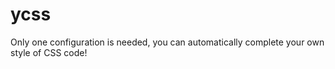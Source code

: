 # ycss
Only one configuration is needed, you can automatically complete your own style of CSS code!

